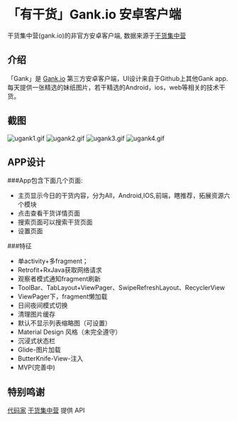 # 「有干货」Gank.io 安卓客户端
干货集中营(gank.io)的非官方安卓客户端, 数据来源于[干货集中营](http://gank.io/)

## 介绍
「Gank」是 [Gank.io](http://gank.io) 第三方安卓客户端，UI设计来自于Github上其他Gank app.每天提供一张精选的妹纸图片，若干精选的Android，ios，web等相关的技术干货。

## 截图
![ugank1.gif](https://github.com/Developmc/Demo_Gank/blob/master/app/src/main/assets/1.gif)
![ugank2.gif](https://github.com/Developmc/Demo_Gank/blob/master/app/src/main/assets/2.gif)
![ugank3.gif](https://github.com/Developmc/Demo_Gank/blob/master/app/src/main/assets/3.gif)
![ugank4.gif](https://github.com/Developmc/Demo_Gank/blob/master/app/src/main/assets/4.gif)

## APP设计
###App包含下面几个页面:
* 主页显示今日的干货内容，分为All，Android,IOS,前端，瞎推荐，拓展资源六个模块
* 点击查看干货详情页面
* 搜索页面可以搜索干货页面
* 设置页面

###特征
* 单activity+多fragment；
* Retrofit+RxJava获取网络请求
* 观察者模式通知fragment刷新
* ToolBar、TabLayout+ViewPager、SwipeRefreshLayout、RecyclerView
* ViewPager下，fragment懒加载
* 日间夜间模式切换
* 清理图片缓存
* 默认不显示列表缩略图（可设置）
* Material Design 风格（未完全遵守）
* 沉浸式状态栏
* Glide-图片加载
* ButterKnife-View-注入
* MVP(完善中)

## 特别鸣谢
 [代码家](https://github.com/daimajia)  [干货集中营](http://gank.io/) 提供 API
